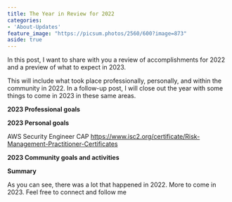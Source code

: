 ```yaml
---
title: The Year in Review for 2022
categories:
- 'About-Updates'
feature_image: "https://picsum.photos/2560/600?image=873"
aside: true
---
```


In this post, I want to share with you a review of accomplishments for 2022 and a preview of what to expect in 2023.

This will include what took place professionally, personally, and within the community in 2022.  In a follow-up post, I will close out the year with some things to come in 2023 in these same areas.

**2023 Professional goals**


**2023 Personal goals**

AWS Security Engineer
CAP
<https://www.isc2.org/certificate/Risk-Management-Practitioner-Certificates>

**2023 Community goals and activities**

**Summary**

As you can see, there was a lot that happened in 2022.  More to come in 2023.  Feel free to connect and follow me